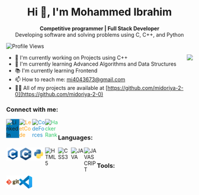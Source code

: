 <p align="center">
</p>
<h1 align="center">Hi 👋, I'm Mohammed Ibrahim</h1>
<p align="center">
  <b>Competitive programmer | Full Stack Developer </b><br>
  Developing software and solving problems using C, C++, and Python
</p>

![Profile Views](https://komarev.com/ghpvc/?username=midoriya-2-0&color=brightgreen)

<img align="right" height="250" src="https://userpic.codeforces.org/3759192/title/4ba300e5f478550f.jpg"  />

- 📝 I'm currently working on Projects using C++
- 🌱 I'm currently learning Advanced Algorithms and Data Structures
- 📚 I'm currently learning Frontend 
- 📫 How to reach me: mi4043673@gmail.com
- 👨‍💻 All of my projects are available at [https://github.com/midoriya-2-0](https://github.com/midoriya-2-0)

### Connect with me:

[<img align="left" alt="LinkedIn" width="35px" src="https://img.icons8.com/fluency/48/linkedin.png" style="background-color: #0077B5" />][linkedin]
[<img align="left" alt="LeetCode" width="35px" src="https://img.icons8.com/external-tal-revivo-color-tal-revivo/24/external-level-up-your-coding-skills-and-quickly-land-a-job-logo-color-tal-revivo.png" style="color: #FFA116" />][leetcode]
[<img align="left" alt="CodeForces" width="35px" src="https://img.icons8.com/external-tal-revivo-color-tal-revivo/24/external-codeforces-programming-competitions-and-contests-programming-community-logo-color-tal-revivo.png" style="color: #1F8ACB" />][codeforces]
[<img align="left" alt="HackerRank" width="35px" src="https://cdn.worldvectorlogo.com/logos/hackerrank.svg" style="color: #2EC866" />][hackerrank]

<br />

### Languages:

<img align="left" alt="C" width="35px" src="https://raw.githubusercontent.com/github/explore/main/topics/c/c.png" />
<img align="left" alt="C++" width="35px" src="https://raw.githubusercontent.com/github/explore/main/topics/cpp/cpp.png" />
<img align="left" alt="Python" width="35px" src="https://raw.githubusercontent.com/github/explore/main/topics/python/python.png" />
<img align="left" alt="HTML5" width="35px" src="https://www.svgrepo.com/show/303205/html-5-logo.svg" />
<img align="left" alt="CSS3" width="35px" src="https://www.svgrepo.com/show/373535/css.svg" />
<img align="left" alt="JAVA" width="35px" src="https://www.svgrepo.com/show/452234/java.svg" />
<img align="left" alt="JAVASCRIPT" width="35px" src="https://www.svgrepo.com/show/452045/js.svg" />
<br />

### Tools:
<img align="left" alt="Git" width="35px" src="https://raw.githubusercontent.com/github/explore/main/topics/git/git.png" />
<img align="left" alt="VS Code" width="35px" src="https://raw.githubusercontent.com/github/explore/main/topics/visual-studio-code/visual-studio-code.png" />
<br />

[linkedin]: https://www.linkedin.com/in/mohammediibra7im1/
[leetcode]: https://leetcode.com/u/midoriya_2_0/
[codeforces]: https://codeforces.com/profile/midoriya_2_0
[hackerrank]: https://www.hackerrank.com/profile/midoriya_2_0
